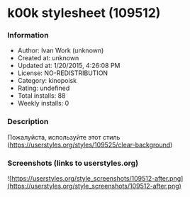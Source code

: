 # k00k stylesheet (109512)

### Information
- Author: Ivan Work (unknown)
- Created at: unknown
- Updated at: 1/20/2015, 4:26:08 PM
- License: NO-REDISTRIBUTION
- Category: kinopoisk
- Rating: undefined
- Total installs: 88
- Weekly installs: 0


### Description
Пожалуйста, используйте этот стиль (https://userstyles.org/styles/109525/clear-background)


### Screenshots (links to userstyles.org)
![https://userstyles.org/style_screenshots/109512-after.png](https://userstyles.org/style_screenshots/109512-after.png)


